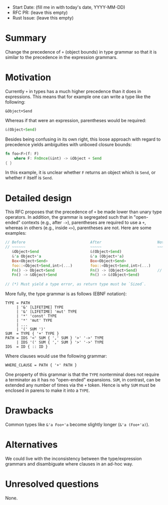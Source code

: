 - Start Date: (fill me in with today's date, YYYY-MM-DD)
- RFC PR: (leave this empty)
- Rust Issue: (leave this empty)

# Summary

Change the precedence of `+` (object bounds) in type grammar so that
it is similar to the precedence in the expression grammars.

# Motivation

Currently `+` in types has a much higher precedence than it does in expressions.
This means that for example one can write a type like the following:

```
&Object+Send
```
    
Whereas if that were an expression, parentheses would be required:

```rust
&(Object+Send)
````
    
Besides being confusing in its own right, this loose approach with
regard to precedence yields ambiguities with unboxed closure bounds:

```rust
fn foo<F>(f: F)
    where F: FnOnce(&int) -> &Object + Send
{ }
```

In this example, it is unclear whether `F` returns an object which is
`Send`, or whether `F` itself is `Send`.

# Detailed design

This RFC proposes that the precedence of `+` be made lower than unary
type operators. In addition, the grammar is segregated such that in
"open-ended" contexts (e.g., after `->`), parentheses are required to
use a `+`, whereas in others (e.g., inside `<>`), parentheses are not.
Here are some examples:

```rust
// Before                             After                         Note
// ~~~~~~                             ~~~~~                         ~~~~
   &Object+Send                       &(Object+Send)
   &'a Object+'a                      &'a (Object+'a)
   Box<Object+Send>                   Box<Object+Send>
   foo::<Object+Send,int>(...)        foo::<Object+Send,int>(...)
   Fn() -> Object+Send                Fn() -> (Object+Send)         // (*)
   Fn() -> &Object+Send               Fn() -> &(Object+Send)
   
// (*) Must yield a type error, as return type must be `Sized`.
```

More fully, the type grammar is as follows (EBNF notation):

    TYPE = PATH
         | '&' [LIFETIME] TYPE
         | '&' [LIFETIME] 'mut' TYPE
         | '*' 'const' TYPE
         | '*' 'mut' TYPE
         | ...
         | '(' SUM ')'
    SUM  = TYPE { '+' TYPE }
    PATH = IDS '<' SUM { ',' SUM } '>' '->' TYPE
         | IDS '(' SUM { ',' SUM } '>' '->' TYPE
    IDS  = ID { :: ID }

Where clauses would use the following grammar:

    WHERE_CLAUSE = PATH { '+' PATH }
    
One property of this grammar is that the `TYPE` nonterminal does not
require a terminator as it has no "open-ended" expansions. `SUM`, in
contrast, can be extended any number of times via the `+` token. Hence
is why `SUM` must be enclosed in parens to make it into a `TYPE`.
    
# Drawbacks

Common types like `&'a Foo+'a` become slightly longer (`&'a (Foo+'a)`).

# Alternatives

We could live with the inconsistency between the type/expression
grammars and disambiguate where clauses in an ad-hoc way.

# Unresolved questions

None.
